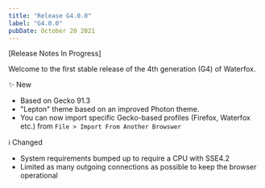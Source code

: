```yaml
---
title: "Release G4.0.0"
label: "G4.0.0"
pubDate: October 20 2021
---
```


[Release Notes In Progress]

Welcome to the first stable release of the 4th generation (G4) of Waterfox.

✨ New

* Based on Gecko 91.3
* "Lepton" theme based on an improved Photon theme.
* You can now import specific Gecko-based profiles (Firefox, Waterfox etc.) from `File > Import From Another Browswer`

ℹ️ Changed

* System requirements bumped up to require a CPU with SSE4.2
* Limited as many outgoing connections as possible to keep the browser operational
